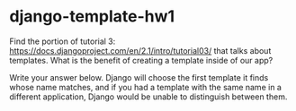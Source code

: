 # django-template-hw1

Find the portion of tutorial 3: https://docs.djangoproject.com/en/2.1/intro/tutorial03/ that talks about templates. What is the benefit of creating a template inside of our app?

Write your answer below.
Django will choose the first template it finds whose name matches, and if you had a template with the same name in a different application, Django would be unable to distinguish between them. 
